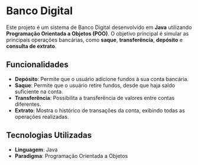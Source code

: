 # Banco Digital

Este projeto é um sistema de Banco Digital desenvolvido em **Java** utilizando **Programação Orientada a Objetos (POO)**. O objetivo principal é simular as principais operações bancárias, como **saque**, **transferência**, **depósito** e **consulta de extrato**.

## Funcionalidades

- **Depósito**: Permite que o usuário adicione fundos à sua conta bancária.
- **Saque**: Permite que o usuário retire fundos, desde que haja saldo suficiente na conta.
- **Transferência**: Possibilita a transferência de valores entre contas diferentes.
- **Extrato**: Mostra o histórico de transações da conta, exibindo todas as operações realizadas.

## Tecnologias Utilizadas

- **Linguagem**: Java
- **Paradigma**: Programação Orientada a Objetos